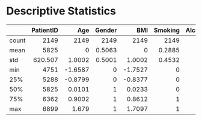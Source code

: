 # Descriptive Statistics

|       |   PatientID |       Age |    Gender |       BMI |   Smoking |   AlcoholConsumption |   PhysicalActivity |   DietQuality |   SleepQuality |   FamilyHistoryAlzheimers |   CardiovascularDisease |   Diabetes |   Depression |   HeadInjury |   Hypertension |   SystolicBP |   DiastolicBP |   CholesterolTotal |   CholesterolLDL |   CholesterolHDL |   CholesterolTriglycerides |      MMSE |   FunctionalAssessment |   MemoryComplaints |   BehavioralProblems |       ADL |   Confusion |   Disorientation |   PersonalityChanges |   DifficultyCompletingTasks |   Forgetfulness |   Diagnosis |
|:------|------------:|----------:|----------:|----------:|----------:|---------------------:|-------------------:|--------------:|---------------:|--------------------------:|------------------------:|-----------:|-------------:|-------------:|---------------:|-------------:|--------------:|-------------------:|-----------------:|-----------------:|---------------------------:|----------:|-----------------------:|-------------------:|---------------------:|----------:|------------:|-----------------:|---------------------:|----------------------------:|----------------:|------------:|
| count |    2149     | 2149      | 2149      | 2149      | 2149      |            2149      |          2149      |     2149      |      2149      |                 2149      |               2149      |  2149      |    2149      |    2149      |      2149      |    2149      |     2149      |          2149      |        2149      |        2149      |                  2149      | 2149      |              2149      |           2149     |            2149      | 2149      |   2149      |        2149      |            2149      |                   2149      |       2149      |   2149      |
| mean  |    5825     |    0      |    0.5063 |    0      |    0.2885 |               0.5022 |             0.4925 |        0.4989 |         0.5083 |                    0.2522 |                  0.1443 |     0.1508 |       0.2006 |       0.0926 |         0.1489 |      -0      |        0      |            -0      |          -0      |           0      |                     0      |   -0      |                 0      |              0.208 |               0.1568 |    0.4982 |      0.2052 |           0.1582 |               0.1508 |                      0.1587 |          0.3015 |      0.3537 |
| std   |     620.507 |    1.0002 |    0.5001 |    1.0002 |    0.4532 |               0.2881 |             0.2862 |        0.2912 |         0.2941 |                    0.4344 |                  0.3514 |     0.3579 |       0.4005 |       0.2899 |         0.3561 |       1.0002 |        1.0002 |             1.0002 |           1.0002 |           1.0002 |                     1.0002 |    1.0002 |                 1.0002 |              0.406 |               0.3637 |    0.295  |      0.404  |           0.365  |               0.3579 |                      0.3655 |          0.459  |      0.4782 |
| min   |    4751     |   -1.6587 |    0      |   -1.7527 |    0      |               0      |             0      |        0      |         0      |                    0      |                  0      |     0      |       0      |       0      |         0      |      -1.7062 |       -1.697  |            -1.7658 |          -1.7092 |          -1.7057 |                    -1.7445 |   -1.7129 |                -1.7564 |              0     |               0      |    0      |      0      |           0      |               0      |                      0      |          0      |      0      |
| 25%   |    5288     |   -0.8799 |    0      |   -0.8377 |    0      |               0.2571 |             0.2571 |        0.2452 |         0.2468 |                    0      |                  0      |     0      |       0      |       0      |         0      |      -0.8582 |       -0.901  |            -0.8216 |          -0.8566 |          -0.8804 |                    -0.8895 |   -0.8811 |                -0.8692 |              0     |               0      |    0.2342 |      0      |           0      |               0      |                      0      |          0      |      0      |
| 50%   |    5825     |    0.0101 |    1      |    0.0233 |    0      |               0.4969 |             0.4771 |        0.5072 |         0.5191 |                    0      |                  0      |     0      |       0      |       0      |         0      |      -0.0102 |        0.0655 |            -0.0026 |          -0.0229 |           0.0132 |                     0.0198 |   -0.0364 |                 0.005  |              0     |               0      |    0.5038 |      0      |           0      |               0      |                      0      |          0      |      0      |
| 75%   |    6362     |    0.9002 |    1      |    0.8612 |    1      |               0.7583 |             0.7436 |        0.7558 |         0.7603 |                    1      |                  0      |     0      |       0      |       0      |         0      |       0.8763 |        0.8615 |             0.866  |           0.8626 |           0.8419 |                     0.8489 |    0.86   |                 0.853  |              0     |               0      |    0.7581 |      0      |           0      |               0      |                      0      |          1      |      1      |
| max   |    6899     |    1.679  |    1      |    1.7097 |    1      |               1      |             1      |        1      |         1      |                    1      |                  1      |     1      |       1      |       1      |         1      |       1.7243 |        1.6575 |             1.7586 |           1.7444 |           1.7514 |                     1.6836 |    1.7694 |                 1.7    |              1     |               1      |    1      |      1      |           1      |               1      |                      1      |          1      |      1      |
